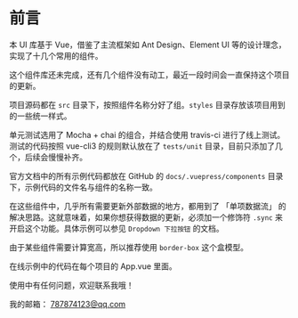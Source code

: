 # 前言

本 UI 库基于 Vue，借鉴了主流框架如 Ant Design、Element UI 等的设计理念，实现了十几个常用的组件。

这个组件库还未完成，还有几个组件没有动工，最近一段时间会一直保持这个项目的更新。

项目源码都在 `src` 目录下，按照组件名称分好了组。`styles` 目录存放该项目用到的一些统一样式。

单元测试选用了 Mocha + chai 的组合，并结合使用 travis-ci 进行了线上测试。测试的代码按照 vue-cli3 的规则默认放在了 `tests/unit` 目录，目前只添加了几个，后续会慢慢补齐。

官方文档中的所有示例代码都放在 GitHub 的 `docs/.vuepress/components` 目录下，示例代码的文件名与组件的名称一致。

在这些组件中，几乎所有需要更新外部数据的地方，都用到了 「单项数据流」 的解决思路。这就意味着，如果你想获得数据的更新，必须加一个修饰符 `.sync` 来开启这个功能。具体示例可以参见 `Dropdown 下拉按钮` 的文档。

由于某些组件需要计算宽高，所以推荐使用 `border-box` 这个盒模型。

在线示例中的代码在每个项目的 App.vue 里面。

使用中有任何问题，欢迎联系我哦！

我的邮箱： 787874123@qq.com 

